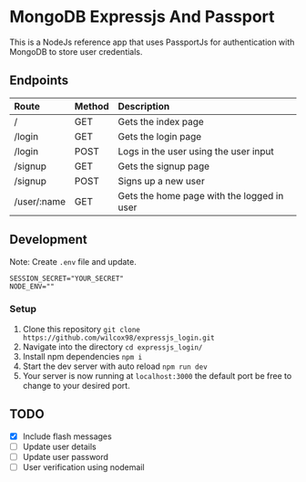 # MongoDB Expressjs And Passport
This is a NodeJs reference app that uses PassportJs for authentication with MongoDB to store user credentials. 




## Endpoints

|Route                         |Method  | Description                               |
|:-----------------------------|:-------|:------------------------------------------|
| /                       |  GET   |  Gets the index page          |
| /login                       |  GET   |  Gets the login page          |
| /login                       |  POST   |  Logs in the user using the user input          |
| /signup                       |  GET   |  Gets the signup page          |
| /signup                       |  POST   |  Signs up a new user          |
| /user/:name                       |  GET   |  Gets the home page with the logged in user         |

## Development 
Note: Create `.env` file and update.
```
SESSION_SECRET="YOUR_SECRET"
NODE_ENV=""
```
### Setup

1. Clone this repository `git clone https://github.com/wilcox98/expressjs_login.git`
2. Navigate into the directory `cd expressjs_login/`
3. Install npm dependencies `npm i` 
3. Start the dev server with auto reload `npm run dev` 
4. Your server is now running at `localhost:3000` the default port be free to change to your desired port.

## TODO

- [x] Include flash messages 
- [ ] Update user details 
- [ ] Update user password   
- [ ] User verification using nodemail
